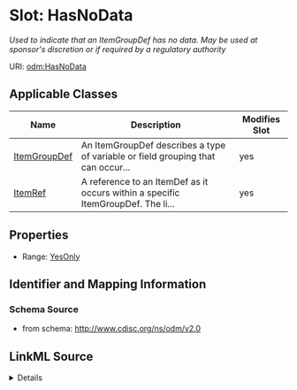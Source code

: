 # Slot: HasNoData


_Used to indicate that an ItemGroupDef has no data. May be used at sponsor's discretion or if required by a regulatory authority_



URI: [odm:HasNoData](http://www.cdisc.org/ns/odm/v2.0/HasNoData)



<!-- no inheritance hierarchy -->




## Applicable Classes

| Name | Description | Modifies Slot |
| --- | --- | --- |
[ItemGroupDef](ItemGroupDef.md) | An ItemGroupDef describes a type of variable or field grouping that can occur... |  yes  |
[ItemRef](ItemRef.md) | A reference to an ItemDef as it occurs within a specific ItemGroupDef. The li... |  yes  |







## Properties

* Range: [YesOnly](YesOnly.md)





## Identifier and Mapping Information







### Schema Source


* from schema: http://www.cdisc.org/ns/odm/v2.0




## LinkML Source

<details>
```yaml
name: HasNoData
description: Used to indicate that an ItemGroupDef has no data. May be used at sponsor's
  discretion or if required by a regulatory authority
from_schema: http://www.cdisc.org/ns/odm/v2.0
rank: 1000
alias: HasNoData
domain_of:
- ItemGroupDef
- ItemRef
range: YesOnly

```
</details>